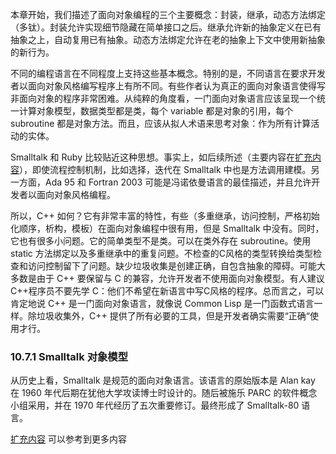 本章开始，我们描述了面向对象编程的三个主要概念：封装，继承，动态方法绑定（多钛）。封装允许实现细节隐藏在简单接口之后。继承允许新的抽象定义在已有抽象之上，自动复用已有抽象。动态方法绑定允许在老的抽象上下文中使用新抽象的新行为。

不同的编程语言在不同程度上支持这些基本概念。特别的是，不同语言在要求开发者以面向对象风格编写程序上有所不同。有些作者认为真正的面向对象语言使得写非面向对象的程序非常困难。从纯粹的角度看，一门面向对象语言应该呈现一个统一计算对象模型，数据类型都是类，每个 variable 都是对象的引用，每个 subroutine 都是对象方法。而且，应该从拟人术语来思考对象：作为所有计算活动的实体。

Smalltalk 和 Ruby 比较贴近这种思想。事实上，如后续所述（主要内容在[扩充内容](./assets/supplementary_sections.pdf)），即使流程控制机制，比如选择，迭代在 Smalltalk 中也是方法调用建模。另一方面，Ada 95 和 Fortran 2003 可能是冯诺依曼语言的最佳描述，并且允许开发者以面向对象风格编程。

所以，C++ 如何？它有非常丰富的特性，有些（多重继承，访问控制，严格初始化顺序，析构，模板）在面向对象编程中很有用，但是 Smalltalk 中没有。同时，它也有很多小问题。它的简单类型不是类。可以在类外存在 subroutine。使用 static 方法绑定以及多重继承中的重复问题。不检查的C风格的类型转换给类型检查和访问控制留下了问题。缺少垃圾收集是创建正确，自包含抽象的障碍。可能大多数是由于 C++ 要保留与 C 的兼容，允许开发者不使用面向对象模型。有人建议 C++程序员不要先学 C：他们不希望在新语言中写C风格的程序。总而言之，可以肯定地说 C++ 是一门面向对象语言，就像说 Common Lisp 是一门函数式语言一样。除垃圾收集外，C++ 提供了所有必要的工具，但是开发者确实需要“正确“使用才行。

### 10.7.1 Smalltalk 对象模型

从历史上看，Smalltalk 是规范的面向对象语言。该语言的原始版本是 Alan kay 在 1960 年代后期在犹他大学攻读博士时设计的。随后被施乐 PARC 的软件概念小组采用，并在 1970 年代经历了五次重要修订。最终形成了 Smalltalk-80 语言。

[扩充内容](./assets/supplementary_sections.pdf) 可以参考到更多内容